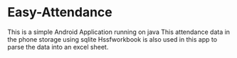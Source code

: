 # Easy-Attendance
This is a simple Android Application running on java
This attendance data in the phone storage using sqlite
Hssfworkbook is also used in this app to parse the data into an excel sheet.
